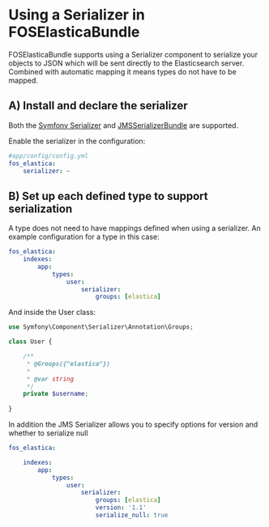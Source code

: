 Using a Serializer in FOSElasticaBundle
=======================================

FOSElasticaBundle supports using a Serializer component to serialize your objects to JSON
which will be sent directly to the Elasticsearch server. Combined with automatic mapping
it means types do not have to be mapped.

A) Install and declare the serializer
-------------------------------------

Both the [Symfony Serializer](http://symfony.com/doc/current/components/serializer.html) and 
[JMSSerializerBundle](http://jmsyst.com/bundles/JMSSerializerBundle) are supported.

Enable the serializer in the configuration:

```yaml
#app/config/config.yml
fos_elastica:
    serializer: ~
```

B) Set up each defined type to support serialization
----------------------------------------------------

A type does not need to have mappings defined when using a serializer. An example configuration
for a type in this case:

```yaml
fos_elastica:
    indexes:
        app:
            types:
                user:
                    serializer:
                        groups: [elastica]
```

And inside the User class:

```php
use Symfony\Component\Serializer\Annotation\Groups;

class User {

    /**
     * @Groups({"elastica"})
     *
     * @var string
     */
    private $username;
    
}
```

In addition the JMS Serializer allows you to specify options for version and whether to serialize null

```yaml
fos_elastica:

    indexes:
        app:
            types:
                user:
                    serializer:
                        groups: [elastica]
                        version: '1.1'
                        serialize_null: true
```